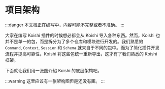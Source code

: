 # 项目架构

:::danger
本文档正在编写中，内容可能不完整或者不准确。
:::

大家在编写 Koishi 插件的时候想必都会从 Koishi 导入各种东西。然而，Koishi 也并不是单一的包，而是拆分为了多个仓库和模块进行开发的。我们熟悉的 `Command`, `Context`, `Session` 和 `Schema` 就来自于不同的包中。而为了简化插件开发流程并提高可靠性，Koishi 将这些包统一重新导出，这才有了我们熟悉的 Koishi 框架。

下面就让我们用一张图介绍 Koishi 的底层架构吧。

:::warning
这里应该有一张架构图但是还没有画。
:::

<!-- 在上图中，我们可以看到 Koishi 的核心架构分为三层：Cordis，Satori 和 Koishi：

- Cordis 是一个现代化的组合式框架。其核心理念是可逆化和插件化。
- Satori 是一个跨平台的聊天协议及其对应的 SDK 实现。
- Koishi 是一个基于 Cordis 和 Satori 的聊天机器人框架。

除此以外，还有一系列外围的工具包，为 Koishi 提供了各种内置服务和实用功能。

围绕这个架构，我们将会通过几篇文章介绍 Koishi 的设计理念：

- [可逆的插件系统](./disposable.md)：Cordis 的时间可组合性
- [从元框架到框架](./framework.md)：Cordis 的空间可组合性
- [零占用的存储](./storage.md)：模板项目的存储结构
- [深入工作区](./workspace.md)：项目管理工具 Yakumo -->
